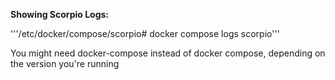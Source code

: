 **Showing Scorpio Logs:**<br>

'''/etc/docker/compose/scorpio# docker compose logs scorpio'''<br>

You might need docker-compose instead of docker compose, depending on the version you're running<br>